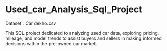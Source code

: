 # Used_car_Analysis_Sql_Project
Dataset : Car dekho.csv

This SQL project dedicated to analyzing used car data, exploring pricing, mileage, and model trends to assist buyers and sellers in making informed decisions within the pre-owned car market.

